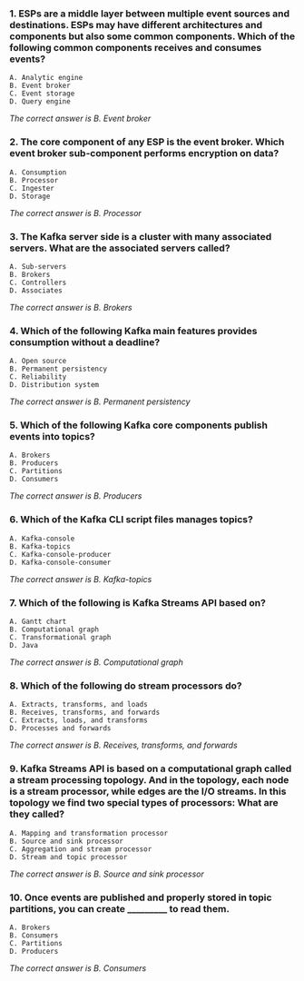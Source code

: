 ### 1. ESPs are a middle layer between multiple event sources and destinations. ESPs may have different architectures and components but also some common components. Which of the following common components receives and consumes events?
    A. Analytic engine
    B. Event broker
    C. Event storage
    D. Query engine

_The correct answer is B. Event broker_
### 2. The core component of any ESP is the event broker. Which event broker sub-component performs encryption on data?
    A. Consumption
    B. Processor
    C. Ingester
    D. Storage

_The correct answer is B. Processor_
### 3. The Kafka server side is a cluster with many associated servers. What are the associated servers called?
    A. Sub-servers
    B. Brokers
    C. Controllers
    D. Associates

_The correct answer is B. Brokers_
### 4. Which of the following Kafka main features provides consumption without a deadline?
    A. Open source
    B. Permanent persistency
    C. Reliability
    D. Distribution system

_The correct answer is B. Permanent persistency_
### 5. Which of the following Kafka core components publish events into topics?
    A. Brokers
    B. Producers
    C. Partitions
    D. Consumers

_The correct answer is B. Producers_
### 6. Which of the Kafka CLI script files manages topics?
    A. Kafka-console
    B. Kafka-topics
    C. Kafka-console-producer
    D. Kafka-console-consumer

_The correct answer is B. Kafka-topics_
### 7. Which of the following is Kafka Streams API based on?
    A. Gantt chart
    B. Computational graph
    C. Transformational graph
    D. Java

_The correct answer is B. Computational graph_
### 8. Which of the following do stream processors do?
    A. Extracts, transforms, and loads
    B. Receives, transforms, and forwards
    C. Extracts, loads, and transforms
    D. Processes and forwards

_The correct answer is B. Receives, transforms, and forwards_
### 9. Kafka Streams API is based on a computational graph called a stream processing topology. And in the topology, each node is a stream processor, while edges are the I/O streams. In this topology we find two special types of processors: What are they called? 
    A. Mapping and transformation processor
    B. Source and sink processor
    C. Aggregation and stream processor
    D. Stream and topic processor

_The correct answer is B. Source and sink processor_
### 10. Once events are published and properly stored in topic partitions, you can create _________ to read them. 
    A. Brokers
    B. Consumers
    C. Partitions
    D. Producers

_The correct answer is B. Consumers_
